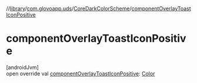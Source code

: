 //[library](../../../index.md)/[com.glovoapp.uds](../index.md)/[CoreDarkColorScheme](index.md)/[componentOverlayToastIconPositive](component-overlay-toast-icon-positive.md)

# componentOverlayToastIconPositive

[androidJvm]\
open override val [componentOverlayToastIconPositive](component-overlay-toast-icon-positive.md): [Color](https://developer.android.com/reference/kotlin/androidx/compose/ui/graphics/Color.html)

